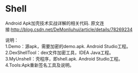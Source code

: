 # Shell

Android Apk加壳技术实战详解的相关代码.
原文连接:<http://blog.csdn.net/DeMonliuhui/article/details/78269234>

说明：  
1.Demo：源apk，需要加密的demo.apk. Android Studio工程。   
2.DexShellTool：dex文件加密工具，IDEA Java工程。  
3.MyUnshell：壳程序，即shell.apk. Android Studio工程。  
4.Tools:Apk重新签名工具及说明。



